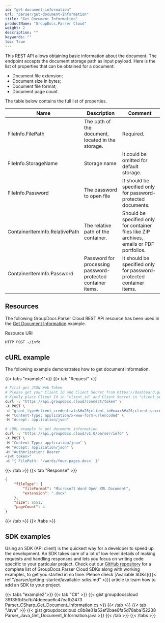 ```yaml
---
id: "get-document-information"
url: "parser/get-document-information"
title: "Get Document Information"
productName: "GroupDocs.Parser Cloud"
weight: 2
description: ""
keywords: ""
toc: True
---
```


This REST API allows obtaining basic information about the document. The endpoint accepts the document storage path as input payload. Here is the list of properties that can be obtained for a document:

* Document file extension;
* Document size in bytes;
* Document file format;
* Document page count.

The table below contains the full list of properties.

|Name|Description|Comment
|---|---|---
|FileInfo.FilePath|The path of the document, located in the storage.|Required.
|FileInfo.StorageName|Storage name|It could be omitted for default storage.
|FileInfo.Password|The password to open file|It should be specified only for password-protected documents.
|ContainerItemInfo.RelativePath|The relative path of the container.|Should be specified only for container files like ZIP archives, emails or PDF portfolios.
|ContainerItemInfo.Password|Password for processing password-protected container items.|It should be specified only for password-protected container items.

## Resources

The following GroupDocs.Parser Cloud REST API resource has been used in the [Get Document Information](https://apireference.groupdocs.cloud/parser/#/Info/GetInfo) example.

Resource URI

```html
HTTP POST ~/info
```

## cURL example

The following example demonstrates how to get document information.

{{< tabs "example1">}}
{{< tab "Request" >}}

```bash
# First get JSON Web Token
# Please get your Client Id and Client Secret from https://dashboard.groupdocs.cloud/applications.
# Kindly place Client Id in "client_id" and Client Secret in "client_secret" argument.
curl -v "https://api.groupdocs.cloud/connect/token" \
-X POST \
-d "grant_type#client_credentials&#x26;client_id#xxxx&#x26;client_secret#xxxx" \
-H "Content-Type: application/x-www-form-urlencoded" \
-H "Accept: application/json"
  
# cURL example to get document information
curl -v "https://api.groupdocs.cloud/v1.0/parser/info" \
-X POST \
-H "Content-Type: application/json" \
-H "Accept: application/json" \
-H "Authorization: Bearer 
<jwt token>"
-d "{ FilePath: '/words/four-pages.docx' }"
```

{{< /tab >}}
{{< tab "Response" >}}

```json
{
    "fileType": {
        "fileFormat": "Microsoft Word Open XML Document",
        "extension": ".docx"
    },
    "size": 8651,
    "pageCount": 4
}
```

{{< /tab >}}
{{< /tabs >}}

## SDK examples

Using an SDK (API client) is the quickest way for a developer to speed up the development. An SDK takes care of a lot of low-level details of making requests and handling responses and lets you focus on writing code specific to your particular project. Check out our [GitHub repository](https://github.com/groupdocs-parser-cloud) for a complete list of GroupDocs.Parser Cloud SDKs along with working examples, to get you started in no time. Please check [Available SDKs]({{< ref "/parser/getting-started/available-sdks.md" >}}) article to learn how to add an SDK to your project.

{{< tabs "example2">}}
{{< tab "C#" >}}
{{< gist groupdocscloud 39135fbf5cfb74deeeae6c47eafb2473 Parser_CSharp_Get_Document_Information.cs >}}
{{< /tab >}}
{{< tab "Java" >}}
{{< gist groupdocscloud c8b8e01a52ef2bae6fa5d78aba152238 Parser_Java_Get_Document_Information.java >}}
{{< /tab >}}
{{< /tabs >}}
